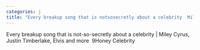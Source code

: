 ```yaml
---
categories: j
title: "Every breakup song that is notsosecretly about a celebrity  Miley Cyrus Justin Timberlake Elvis and more  9Honey Celebrity"
---
```

Every breakup song that is not-so-secretly about a celebrity | Miley Cyrus, Justin Timberlake, Elvis and more&nbsp;&nbsp;9Honey Celebrity